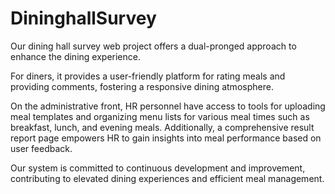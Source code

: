 # DininghallSurvey


Our dining hall survey web project offers a dual-pronged approach to enhance the dining experience.


For diners, it provides a user-friendly platform for rating meals and providing comments, fostering a responsive dining atmosphere.


On the administrative front, HR personnel have access to tools for uploading meal templates and organizing menu lists for various meal times such as breakfast, lunch, and evening meals. Additionally, a comprehensive result report page empowers HR to gain insights into meal performance based on user feedback.


Our system is committed to continuous development and improvement, contributing to elevated dining experiences and efficient meal management.
